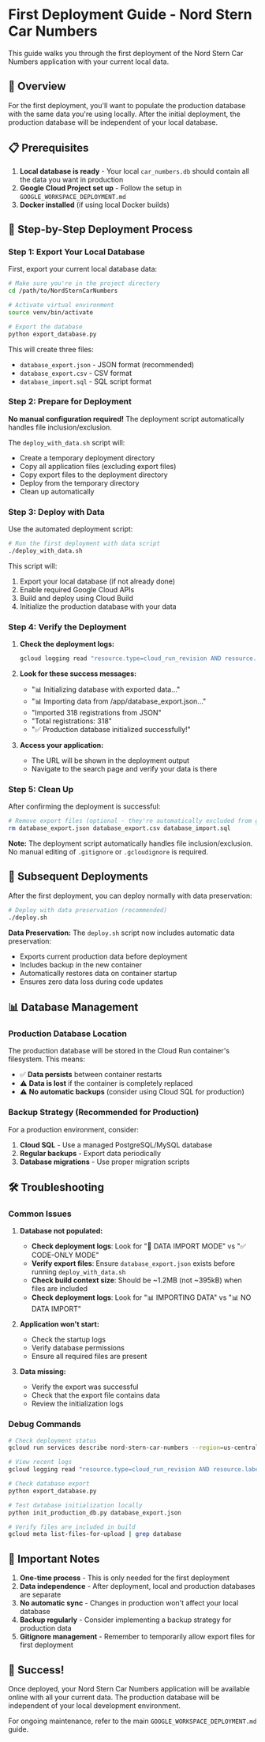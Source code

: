 # First Deployment Guide - Nord Stern Car Numbers

This guide walks you through the first deployment of the Nord Stern Car Numbers application with your current local data.

## 🎯 Overview

For the first deployment, you'll want to populate the production database with the same data you're using locally. After the initial deployment, the production database will be independent of your local database.

## 📋 Prerequisites

1. **Local database is ready** - Your local `car_numbers.db` should contain all the data you want in production
2. **Google Cloud Project set up** - Follow the setup in `GOOGLE_WORKSPACE_DEPLOYMENT.md`
3. **Docker installed** (if using local Docker builds)

## 🚀 Step-by-Step Deployment Process

### Step 1: Export Your Local Database

First, export your current local database data:

```bash
# Make sure you're in the project directory
cd /path/to/NordSternCarNumbers

# Activate virtual environment
source venv/bin/activate

# Export the database
python export_database.py
```

This will create three files:
- `database_export.json` - JSON format (recommended)
- `database_export.csv` - CSV format
- `database_import.sql` - SQL script format

### Step 2: Prepare for Deployment

**No manual configuration required!** The deployment script automatically handles file inclusion/exclusion.

The `deploy_with_data.sh` script will:
- Create a temporary deployment directory
- Copy all application files (excluding export files)
- Copy export files to the deployment directory
- Deploy from the temporary directory
- Clean up automatically

### Step 3: Deploy with Data

Use the automated deployment script:

```bash
# Run the first deployment with data script
./deploy_with_data.sh
```

This script will:
1. Export your local database (if not already done)
2. Enable required Google Cloud APIs
3. Build and deploy using Cloud Build
4. Initialize the production database with your data

### Step 4: Verify the Deployment

1. **Check the deployment logs:**
   ```bash
   gcloud logging read "resource.type=cloud_run_revision AND resource.labels.service_name=nord-stern-car-numbers" --limit=20 --format="value(timestamp,textPayload)" | grep -E "(database|export|import|Initializing|registrations)"
   ```

2. **Look for these success messages:**
   - "📊 Initializing database with exported data..."
   - "📊 Importing data from /app/database_export.json..."
   - "Imported 318 registrations from JSON"
   - "Total registrations: 318"
   - "✅ Production database initialized successfully!"

3. **Access your application:**
   - The URL will be shown in the deployment output
   - Navigate to the search page and verify your data is there

### Step 5: Clean Up

After confirming the deployment is successful:

```bash
# Remove export files (optional - they're automatically excluded from git)
rm database_export.json database_export.csv database_import.sql
```

**Note:** The deployment script automatically handles file inclusion/exclusion. No manual editing of `.gitignore` or `.gcloudignore` is required.

## 🔄 Subsequent Deployments

After the first deployment, you can deploy normally with data preservation:

```bash
# Deploy with data preservation (recommended)
./deploy.sh
```

**Data Preservation:** The `deploy.sh` script now includes automatic data preservation:
- Exports current production data before deployment
- Includes backup in the new container
- Automatically restores data on container startup
- Ensures zero data loss during code updates

## 📊 Database Management

### Production Database Location

The production database will be stored in the Cloud Run container's filesystem. This means:
- ✅ **Data persists** between container restarts
- ⚠️ **Data is lost** if the container is completely replaced
- ⚠️ **No automatic backups** (consider using Cloud SQL for production)

### Backup Strategy (Recommended for Production)

For a production environment, consider:

1. **Cloud SQL** - Use a managed PostgreSQL/MySQL database
2. **Regular backups** - Export data periodically
3. **Database migrations** - Use proper migration scripts

## 🛠️ Troubleshooting

### Common Issues

1. **Database not populated:**
   - **Check deployment logs**: Look for "🚨 DATA IMPORT MODE" vs "✅ CODE-ONLY MODE"
   - **Verify export files**: Ensure `database_export.json` exists before running `deploy_with_data.sh`
   - **Check build context size**: Should be ~1.2MB (not ~395kB) when files are included
   - **Check deployment logs**: Look for "📊 IMPORTING DATA" vs "📊 NO DATA IMPORT"

2. **Application won't start:**
   - Check the startup logs
   - Verify database permissions
   - Ensure all required files are present

3. **Data missing:**
   - Verify the export was successful
   - Check that the export file contains data
   - Review the initialization logs

### Debug Commands

```bash
# Check deployment status
gcloud run services describe nord-stern-car-numbers --region=us-central1

# View recent logs
gcloud logging read "resource.type=cloud_run_revision AND resource.labels.service_name=nord-stern-car-numbers" --limit=20 --format="value(timestamp,textPayload)"

# Check database export
python export_database.py

# Test database initialization locally
python init_production_db.py database_export.json

# Verify files are included in build
gcloud meta list-files-for-upload | grep database
```

## 📝 Important Notes

1. **One-time process** - This is only needed for the first deployment
2. **Data independence** - After deployment, local and production databases are separate
3. **No automatic sync** - Changes in production won't affect your local database
4. **Backup regularly** - Consider implementing a backup strategy for production data
5. **Gitignore management** - Remember to temporarily allow export files for first deployment

## 🎉 Success!

Once deployed, your Nord Stern Car Numbers application will be available online with all your current data. The production database will be independent of your local development environment.

For ongoing maintenance, refer to the main `GOOGLE_WORKSPACE_DEPLOYMENT.md` guide. 